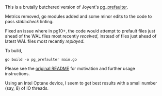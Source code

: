 This is a brutally butchered version of Joyent's [pg_prefaulter](https://github.com/joyent/pg_prefaulter).

Metrics removed, go modules added and some minor edits to the code to pass _staticcheck_ linting.

Fixed an issue where in pg10+, the code would attempt to prefault files just ahead of the WAL files most recently _received_, instead of files just ahead of latest WAL files most recently _replayed_.

To build,

    go build -o pg_prefaulter main.go

Please see the [original README](https://github.com/joyent/pg_prefaulter/blob/master/README.adoc) for motivation and further usage instructions.

Using an Intel Optane device, I seem to get best results with a small number (say, 8) of IO threads.
